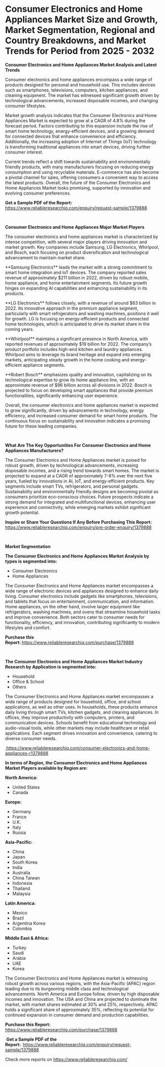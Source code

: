 <p><h1>Consumer Electronics and Home Appliances Market Size and Growth, Market Segmentation, Regional and Country Breakdowns, and Market Trends for Period from 2025 -  2032</h1></p><p><strong>Consumer Electronics and Home Appliances Market Analysis and Latest Trends</strong></p>
<p><p>Consumer electronics and home appliances encompass a wide range of products designed for personal and household use. This includes devices such as smartphones, televisions, computers, kitchen appliances, and cleaning equipment. The market has witnessed significant growth driven by technological advancements, increased disposable incomes, and changing consumer lifestyles.</p><p>Market growth analysis indicates that the Consumer Electronics and Home Appliances Market is expected to grow at a CAGR of 4.8% during the forecast period. Factors contributing to this expansion include the rise of smart home technology, energy-efficient devices, and a growing demand for connected devices that enhance convenience and efficiency. Additionally, the increasing adoption of Internet of Things (IoT) technology is transforming traditional appliances into smart devices, driving further consumer interest.</p><p>Current trends reflect a shift towards sustainability and environmentally friendly products, with many manufacturers focusing on reducing energy consumption and using recyclable materials. E-commerce has also become a pivotal channel for sales, offering consumers a convenient way to access the latest products. Overall, the future of the Consumer Electronics and Home Appliances Market looks promising, supported by innovation and evolving consumer preferences.</p></p>
<p><strong>Get a Sample PDF of the Report:&nbsp;</strong> <a href="https://www.reliableresearchiq.com/enquiry/request-sample/1379888?utm_campaign=1834&utm_medium=2&utm_source=Github&utm_content=ia&utm_term=08022025&utm_id=consumer-electronics-and-home-appliances">https://www.reliableresearchiq.com/enquiry/request-sample/1379888</a></p>
<p>&nbsp;</p>
<p><strong>Consumer Electronics and Home Appliances Major Market Players</strong></p>
<p><p>The consumer electronics and home appliances market is characterized by intense competition, with several major players driving innovation and market growth. Key companies include Samsung, LG Electronics, Whirlpool, and Bosch, each focusing on product diversification and technological advancement to maintain market share.</p><p>**Samsung Electronics** leads the market with a strong commitment to smart home integration and IoT devices. The company reported sales revenue of approximately $211 billion in 2022, driven by robust mobile, home appliance, and home entertainment segments. Its future growth hinges on expanding AI capabilities and enhancing sustainability in its products.</p><p>**LG Electronics** follows closely, with a revenue of around $63 billion in 2022. Its innovative approach in the premium appliance segment, particularly with smart refrigerators and washing machines, positions it well for growth. LG is focusing on energy-efficient products and connected home technologies, which is anticipated to drive its market share in the coming years.</p><p>**Whirlpool** maintains a significant presence in North America, with reported revenues of approximately $19 billion for 2022. The company’s product portfolio includes high-end kitchen and laundry appliances. Whirlpool aims to leverage its brand heritage and expand into emerging markets, anticipating steady growth in the home cooking and energy-efficient appliance segments.</p><p>**Robert Bosch** emphasizes quality and innovation, capitalizing on its technological expertise to grow its home appliance line, with an approximate revenue of $96 billion across all divisions in 2022. Bosch is projected to focus on developing smart appliances that provide premium functionalities, significantly enhancing user experience.</p><p>Overall, the consumer electronics and home appliances market is expected to grow significantly, driven by advancements in technology, energy efficiency, and increased consumer demand for smart home products. The continuous focus on sustainability and innovation indicates a promising future for these leading companies.</p></p>
<p>&nbsp;</p>
<p><strong>What Are The Key Opportunities For Consumer Electronics and Home Appliances Manufacturers?</strong></p>
<p><p>The Consumer Electronics and Home Appliances market is poised for robust growth, driven by technological advancements, increasing disposable incomes, and a rising trend towards smart homes. The market is projected to expand at a CAGR of approximately 7-8% over the next five years, fueled by innovations in AI, IoT, and energy-efficient products. Key segments include smart TVs, refrigerators, and personal gadgets. Sustainability and environmentally friendly designs are becoming pivotal as consumers prioritize eco-conscious choices. Future prospects indicate a strong demand for integrated and multifunctional devices, enhancing user experience and connectivity, while emerging markets exhibit significant growth potential.</p></p>
<p><strong>Inquire or Share Your Questions If Any Before Purchasing This Report:</strong> <a href="https://www.reliableresearchiq.com/enquiry/pre-order-enquiry/1379888?utm_campaign=1834&utm_medium=2&utm_source=Github&utm_content=ia&utm_term=08022025&utm_id=consumer-electronics-and-home-appliances">https://www.reliableresearchiq.com/enquiry/pre-order-enquiry/1379888</a></p>
<p>&nbsp;</p>
<p><strong>Market Segmentation</strong></p>
<p><strong>The Consumer Electronics and Home Appliances Market Analysis by types is segmented into:</strong></p>
<p><ul><li>Consumer Electronics</li><li>Home Appliances</li></ul></p>
<p><p>The Consumer Electronics and Home Appliances market encompasses a wide range of electronic devices and appliances designed to enhance daily living. Consumer electronics include gadgets like smartphones, televisions, and tablets that focus on entertainment, communication, and information. Home appliances, on the other hand, involve larger equipment like refrigerators, washing machines, and ovens that streamline household tasks and improve convenience. Both sectors cater to consumer needs for functionality, efficiency, and innovation, contributing significantly to modern lifestyles and comfort.</p></p>
<p><strong>Purchase this Report:&nbsp;</strong><a href="https://www.reliableresearchiq.com/purchase/1379888?utm_campaign=1834&utm_medium=2&utm_source=Github&utm_content=ia&utm_term=08022025&utm_id=consumer-electronics-and-home-appliances">https://www.reliableresearchiq.com/purchase/1379888</a></p>
<p>&nbsp;</p>
<p><strong>The Consumer Electronics and Home Appliances Market Industry Research by Application is segmented into:</strong></p>
<p><ul><li>Household</li><li>Office & School</li><li>Others</li></ul></p>
<p><p>The Consumer Electronics and Home Appliances market encompasses a wide range of products designed for household, office, and school applications, as well as other uses. In households, these products enhance daily living through smart TVs, kitchen gadgets, and cleaning appliances. In offices, they improve productivity with computers, printers, and communication devices. Schools benefit from educational technology and audio-visual tools, while other markets may include healthcare or retail applications. Each segment drives innovation and convenience, catering to diverse consumer needs.</p></p>
<p><a href="https://www.reliableresearchiq.com/consumer-electronics-and-home-appliances-r1379888?utm_campaign=1834&utm_medium=2&utm_source=Github&utm_content=ia&utm_term=08022025&utm_id=consumer-electronics-and-home-appliances">&nbsp;https://www.reliableresearchiq.com/consumer-electronics-and-home-appliances-r1379888</a></p>
<p><strong>In terms of Region, the Consumer Electronics and Home Appliances Market Players available by Region are:</strong></p>
<p>
    <p> <strong> North America: </strong>
        <ul>
            <li>United States</li>
            <li>Canada</li>
        </ul>
        </p> 
    <p> <strong> Europe: </strong>
        <ul>
            <li>Germany</li>
            <li>France</li>
            <li>U.K.</li>
            <li>Italy</li>
            <li>Russia</li>
        </ul>
        </p> 
    <p> <strong> Asia-Pacific: </strong>
        <ul>
            <li>China</li>
            <li>Japan</li>
            <li>South Korea</li>
            <li>India</li>
            <li>Australia</li>
            <li>China Taiwan</li>
            <li>Indonesia</li>
            <li>Thailand</li>
            <li>Malaysia</li>
        </ul>
        </p> 
    <p> <strong> Latin America: </strong>
        <ul>
            <li>Mexico</li>
            <li>Brazil</li>
            <li>Argentina Korea</li>
            <li>Colombia</li>
        </ul>
        </p> 
    <p> <strong> Middle East & Africa: </strong>
        <ul>
            <li>Turkey</li>
            <li>Saudi</li>
            <li>Arabia</li>
            <li>UAE</li>
            <li>Korea</li>
        </ul>
    </p>
    </p>
<p><p>The Consumer Electronics and Home Appliances market is witnessing robust growth across various regions, with the Asia-Pacific (APAC) region leading due to its burgeoning middle class and technological advancements. North America and Europe follow, driven by high disposable incomes and innovation. The USA and China are projected to dominate the market, with market shares estimated at 30% and 25%, respectively. APAC holds a significant share of approximately 35%, reflecting its potential for continued expansion in consumer demand and production capabilities.</p></p>
<p><strong>Purchase this Report: </strong><a href="https://www.reliableresearchiq.com/purchase/1379888?utm_campaign=1834&utm_medium=2&utm_source=Github&utm_content=ia&utm_term=08022025&utm_id=consumer-electronics-and-home-appliances">https://www.reliableresearchiq.com/purchase/1379888</a></p>
<p>&nbsp;<strong>Get a Sample PDF of the Report:&nbsp;&nbsp;</strong><a href="https://www.reliableresearchiq.com/enquiry/request-sample/1379888?utm_campaign=1834&utm_medium=2&utm_source=Github&utm_content=ia&utm_term=08022025&utm_id=consumer-electronics-and-home-appliances">https://www.reliableresearchiq.com/enquiry/request-sample/1379888</a></p>
<p><strong></strong></p>
<p>Check more reports on <a href="https://www.reliableresearchiq.com/?utm_campaign=1834&utm_medium=2&utm_source=Github&utm_content=ia&utm_term=08022025&utm_id=consumer-electronics-and-home-appliances">https://www.reliableresearchiq.com/</a></p>